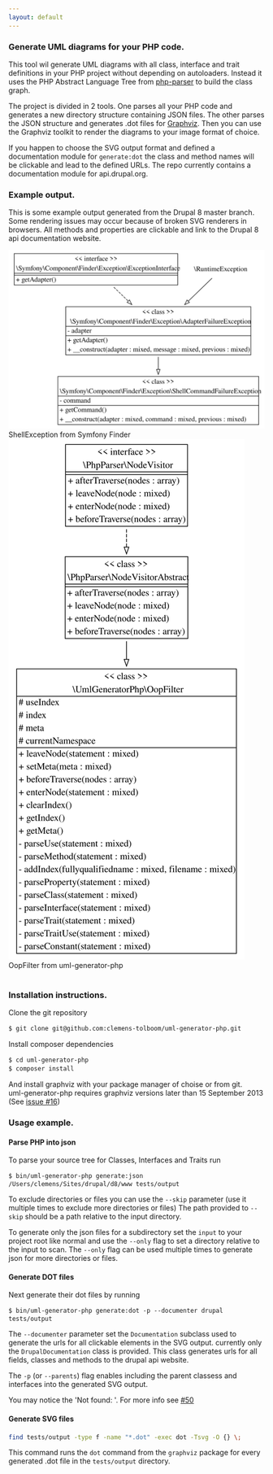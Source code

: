 ```yaml
---
layout: default
---
```


### Generate UML diagrams for your PHP code.

This tool wil generate UML diagrams with all class, interface and trait definitions in your PHP project without
depending on autoloaders.
Instead it uses the PHP Abstract Language Tree from [php-parser][php-parser] to build the class graph.

The project is divided in 2 tools. One parses all your PHP code and generates a new directory structure
containing JSON files. The other parses the JSON structure and generates .dot files for [Graphviz][graphviz].
Then you can use the Graphviz toolkit to render the diagrams to your image format of choice.

If you happen to choose the SVG output format and defined a documentation module for `generate:dot`
the class and method names will be clickable and lead to the defined URLs. The repo currently contains a
documentation module for api.drupal.org.


### Example output.

This is some example output generated from the Drupal 8 master branch. Some rendering issues may occur
because of broken SVG renderers in browsers. All methods and properties are clickable and link to the Drupal 8 api
documentation website.

<div class="svgexample">
    <a href="images/output/ShellException.svg"><img src="images/output/ShellException.svg"></a><br>
    ShellException from Symfony Finder
</div>
<div class="svgexample">
    <a href="images/output/OopFilter.svg"><img src="images/output/OopFilter.svg"></a><br>
    OopFilter from uml-generator-php
</div>
<br style="clear: both;">

### Installation instructions.

Clone the git repository

```bash
$ git clone git@github.com:clemens-tolboom/uml-generator-php.git
```

Install composer dependencies

```bash
$ cd uml-generator-php
$ composer install
```

And install graphviz with your package manager of choise or from git.<br>
uml-generator-php requires graphviz versions later than 15 September 2013 (See [issue #16][issue16])

[php-parser]: https://github.com/nikic/php-parser
[graphviz]: http://graphviz.org/
[issue16]: https://github.com/clemens-tolboom/uml-generator-php/issues/16

### Usage example.

#### Parse PHP into json

To parse your source tree for Classes, Interfaces and Traits run

```
$ bin/uml-generator-php generate:json /Users/clemens/Sites/drupal/d8/www tests/output
```

To exclude directories or files you can use the `--skip` parameter (use it multiple times to exclude more directories or files)
The path provided to `--skip` should be a path relative to the input directory.

To generate only the json files for a subdirectory set the `input` to your project root like normal and use the `--only` flag
to set a directory relative to the input to scan. The `--only` flag can be used multiple times to generate json for more directories
or files.

#### Generate DOT files

Next generate their dot files by running

```
$ bin/uml-generator-php generate:dot -p --documenter drupal tests/output
```

The `--documenter` parameter set the `Documentation` subclass used to generate the urls for all clickable elements in the SVG output.
currently only the `DrupalDocumentation` class is provided. This class generates urls for all fields, classes and methods to the drupal
api website.

The `-p` (or `--parents`) flag enables including the parent classess and interfaces into the generated SVG output.

You may notice the 'Not found: '. For more info see [#50][issue50]

[issue50]: https://github.com/clemens-tolboom/uml-generator-php/issues/50

#### Generate SVG files

```bash
find tests/output -type f -name "*.dot" -exec dot -Tsvg -O {} \;
```

This command runs the `dot` command from the `graphviz` package for every generated .dot file in the `tests/output` directory.
